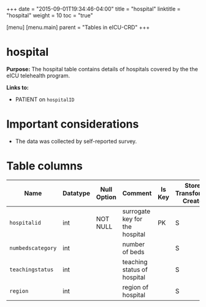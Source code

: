 +++
date = "2015-09-01T19:34:46-04:00"
title = "hospital"
linktitle = "hospital"
weight = 10
toc = "true"

[menu]
  [menu.main]
    parent = "Tables in eICU-CRD"
+++

# hospital

**Purpose:** The hospital table contains details of hospitals covered by the the eICU telehealth program.

**Links to:**

* PATIENT on `hospitalID`

# Important considerations

* The data was collected by self-reported survey.

# Table columns

Name | Datatype | Null Option | Comment | Is Key | Stored Transformed Created
---- | ---- | ---- | ---- | ---- | ----
`hospitalid` | int | NOT NULL | surrogate key for the hospital | PK | S
`numbedscategory` | int |   | number of beds |   | S
`teachingstatus` | int |   | teaching status of hospital |   | S
`region` | int |   | region of hospital |   | S
